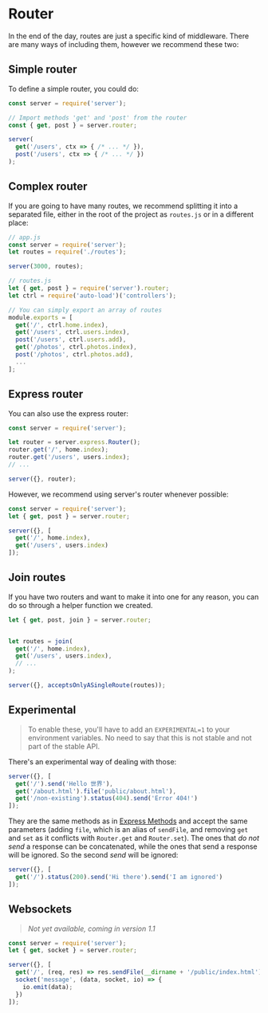 # Router

In the end of the day, routes are just a specific kind of middleware. There are many ways of including them, however we recommend these two:



## Simple router

To define a simple router, you could do:

```js
const server = require('server');

// Import methods 'get' and 'post' from the router
const { get, post } = server.router;

server(
  get('/users', ctx => { /* ... */ }),
  post('/users', ctx => { /* ... */ })
);
```



## Complex router

If you are going to have many routes, we recommend splitting it into a separated file, either in the root of the project as `routes.js` or in a different place:

```js
// app.js
const server = require('server');
let routes = require('./routes');

server(3000, routes);
```

```js
// routes.js
let { get, post } = require('server').router;
let ctrl = require('auto-load')('controllers');

// You can simply export an array of routes
module.exports = [
  get('/', ctrl.home.index),
  get('/users', ctrl.users.index),
  post('/users', ctrl.users.add),
  get('/photos', ctrl.photos.index),
  post('/photos', ctrl.photos.add),
  ...
];
```



## Express router

You can also use the express router:

```js
const server = require('server');

let router = server.express.Router();
router.get('/', home.index);
router.get('/users', users.index);
// ...

server({}, router);
```

However, we recommend using server's router whenever possible:

```js
const server = require('server');
let { get, post } = server.router;

server({}, [
  get('/', home.index),
  get('/users', users.index)
]);
```



## Join routes

If you have two routers and want to make it into one for any reason, you can do so through a helper function we created.

```js
let { get, post, join } = server.router;


let routes = join(
  get('/', home.index),
  get('/users', users.index),
  // ...
);

server({}, acceptsOnlyASingleRoute(routes));
```


## Experimental

> To enable these, you'll have to add an `EXPERIMENTAL=1` to your environment variables. No need to say that this is not stable and not part of the stable API.

There's an experimental way of dealing with those:

```js
server({}, [
  get('/').send('Hello 世界'),
  get('/about.html').file('public/about.html'),
  get('/non-existing').status(404).send('Error 404!')
]);
```

They are the same methods as in [Express Methods](http://expressjs.com/en/api.html#res.methods) and accept the same parameters (adding `file`, which is an alias of `sendFile`, and removing `get` and `set` as it conflicts with `Router.get` and `Router.set`). The ones that *do not send* a response can be concatenated, while the ones that send a response will be ignored. So the second *send* will be ignored:

```js
server({}, [
  get('/').status(200).send('Hi there').send('I am ignored')
]);
```



## Websockets

> *Not yet available, coming in version 1.1*

```js
const server = require('server');
let { get, socket } = server.router;

server({}, [
  get('/', (req, res) => res.sendFile(__dirname + '/public/index.html')),
  socket('message', (data, socket, io) => {
    io.emit(data);
  })
]);
```
